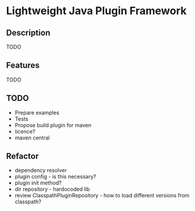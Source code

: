 # Lightweight Java Plugin Framework

## Description
TODO

## Features
TODO

## TODO
- Prepare examples
- Tests
- Propose build plugin for maven
- licence?
- maven central

## Refactor
- dependency resolver
- plugin config - is this necessary?
- plugin init method?
- dir repository - hardocoded lib
- review ClasspathPluginRepository - how to load different versions from classpath?

